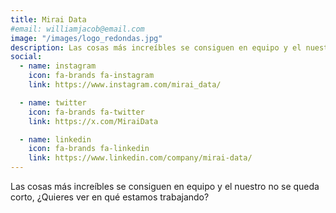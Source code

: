 ```yaml
---
title: Mirai Data
#email: williamjacob@email.com
image: "/images/logo_redondas.jpg"
description: Las cosas más increíbles se consiguen en equipo y el nuestro no se queda corto, ¿Quieres ver en qué estamos trabajando?
social:
  - name: instagram
    icon: fa-brands fa-instagram
    link: https://www.instagram.com/mirai_data/

  - name: twitter
    icon: fa-brands fa-twitter
    link: https://x.com/MiraiData

  - name: linkedin
    icon: fa-brands fa-linkedin
    link: https://www.linkedin.com/company/mirai-data/
---
```


Las cosas más increíbles se consiguen en equipo y el nuestro no se queda corto, ¿Quieres ver en qué estamos trabajando?